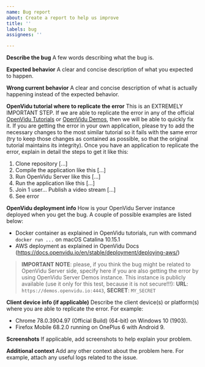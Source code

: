 ```yaml
---
name: Bug report
about: Create a report to help us improve
title: ''
labels: bug
assignees: ''

---
```


<!--
Hi! First of all, welcome to OpenVidu issue tracker. Please, carefully read the two points below before opening a new issue:

1. Is your question really a bug? In other words: did you actually get an unexpected behavior from OpenVidu platform? If you are not sure about the answer or you just want support for a particular use case, you can post a new question in our official Google Group forum (https://groups.google.com/forum/#!forum/openvidu). OpenVidu community or a team's member will reply ASAP.

2. If your question is undoubtedly a bug, check that there's no other issue (opened or closed) talking about it. Your question may have already been answered! If you cannot find anything useful, please fill the report below.
-->

**Describe the bug**
A few words describing what the bug is.

**Expected behavior**
A clear and concise description of what you expected to happen.

**Wrong current behavior**
A clear and concise description of what is actually happening instead of the expected behavior.

**OpenVidu tutorial where to replicate the error**
This is an EXTREMELY IMPORTANT STEP. If we are able to replicate the error in any of the official [OpenVidu Tutorials](https://github.com/OpenVidu/openvidu-tutorials) or [OpenVidu Demos](https://github.com/OpenVidu), then we will be able to quickly fix it. If you are getting the error in your own application, please try to add the necessary changes to the most similar tutorial so it fails with the same error (try to keep those changes as contained as possible, so that the original tutorial maintains its integrity). Once you have an application to replicate the error, explain in detail the steps to get it like this:
1. Clone repository [...]
2. Compile the application like this [...]
3. Run OpenVidu Server like this [...]
4. Run the application like this [...]
5. Join 1 user... Publish a video stream [...]
6. See error

**OpenVidu deployment info**
How is your OpenVidu Server instance deployed when you get the bug. A couple of possible examples are listed below:
- Docker container as explained in OpenVidu tutorials, run with command `docker run ...` on macOS Catalina 10.15.1
- AWS deployment as explained in OpenVidu Docs (https://docs.openvidu.io/en/stable/deployment/deploying-aws/)

> **IMPORTANT NOTE**: please, if you think the bug might be related to OpenVidu Server side, specify here if you are also getting the error by using OpenVidu Server Demos instance. This instance is publicly available (use it only for this test, because it is not secure!!!): **URL**: `https://demos.openvidu.io:4443`, **SECRET**: `MY_SECRET`

**Client device info (if applicable)**
Describe the client device(s) or platform(s) where you are able to replicate the error. For example:
- Chrome 78.0.3904.97 (Official Build) (64-bit) on Windows 10 (1903).
- Firefox Mobile 68.2.0 running on OnePlus 6 with Android 9.

**Screenshots**
If applicable, add screenshots to help explain your problem.

**Additional context**
Add any other context about the problem here. For example, attach any useful logs related to the issue.
